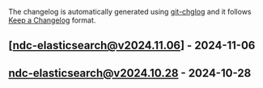 The changelog is automatically generated using [git-chglog](https://github.com/git-chglog/git-chglog) and it follows [Keep a Changelog](https://keepachangelog.com) format.


<a name="ndc-elasticsearch@v2024.11.06"></a>
## [ndc-elasticsearch@v2024.11.06] - 2024-11-06

<a name="ndc-elasticsearch@v2024.10.28"></a>
## ndc-elasticsearch@v2024.10.28 - 2024-10-28
